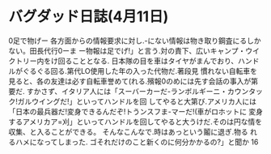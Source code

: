 # バグダッド日誌(4月11日)

0足で物げー
各方面からの情報要求に対し.-にない情報は物き取り鋼査にるしかない。田長代行0ーま
ー物報は足でげ!」と言う.対の責下、広いキャンプ・ウイクトリー内をけ回ることとなる.
日本隊の目を車はタイヤがまんでおり、ハンドルがぐるぐる回る.第代LO使用した年の入った代物だ.著段見
慣れない自転車を見ると、各の友達は必す自転車誉めて(れる.殯報0のめには先す会話の事入が第要だ.
すかさず、イタリア人には「スーバーカーだ-ランボルギーニ・カウンタック!ガルウイングだ!」といってハンドルを回
してやると大第び.アメリカ人には「日本の最兵器だ!変身できるんだぞ!トうンスフま-マーだ!(車がロホットに
変身するアメリカア=刈」といってハンドルを回してやると大うけだ.そのは円な情を収集、と入ることができる。
そんなこんなで.時はあっという鬮に退ぎ.物る
れるハメになってしまった.
ゴそれだけのこと新くのに何分かかるの?」と聞か
16
